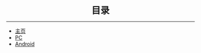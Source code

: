 
<center><font size=5><b>目录</b></font></center> 

***

* [主页](/README.md)  
* [PC](/JC/PC.md)  
* [Android](/JC/Androd.md)